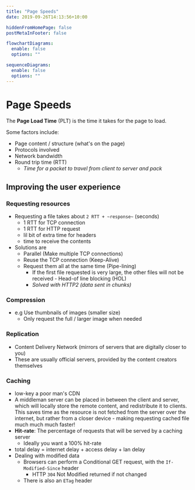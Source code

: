 ```yaml
---
title: "Page Speeds"
date: 2019-09-26T14:13:56+10:00

hiddenFromHomePage: false
postMetaInFooter: false

flowchartDiagrams:
  enable: false
  options: ""

sequenceDiagrams:
  enable: false
  options: ""
---
```


# Page Speeds

The **Page Load Time** (PLT) is the time it takes for the page to load.

Some factors include:

- Page content / structure (what's on the page)
- Protocols involved
- Network bandwidth
- Round trip time (RTT)
  - _Time for a packet to travel from client to server and pack_

## Improving the user experience

### Requesting resources

- Requesting a file takes about `2 RTT + ~response~` (seconds)
  - 1 RTT for TCP connection
  - 1 RTT for HTTP request
  - lil bit of extra time for headers
  - time to receive the contents
- Solutions are
  - Parallel (Make multiple TCP connections)
  - Reuse the TCP connection (Keep-Alive)
  - Request them all at the same time (Pipe-lining)
    - If the first file requested is very large, the other files will not be received - Head-of line blocking (HOL)
    - _Solved with HTTP2 (data sent in chunks)_

### Compression

- e.g Use thumbnails of images (smaller size)
  - Only request the full / larger image when needed

### Replication

- Content Delivery Network (mirrors of servers that are digitally closer to you)
- These are usually official servers, provided by the content creators themselves

### Caching

- low-key a poor man's CDN
- A middleman server can be placed in between the client and server, which will locally store the remote content, and redistribute it to clients. This saves time as the resource is not fetched from the server over the internet, but rather from a closer device - making requesting cached file much much much faster!
- **Hit-rate**: The percentage of requests that will be served by a caching server
  - Ideally you want a 100% hit-rate
- total delay = internet delay + access delay + lan delay
- Dealing with modified data
  - Browsers can perform a Conditional GET request, with the `If-Modified-Since` header
    - HTTP `304` Not Modified returned if not changed
  - There is also an `ETag` header
